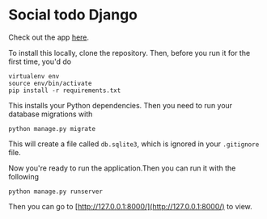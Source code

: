 # Social todo Django

Check out the app 
[here](https://colleen-social-todo.herokuapp.com/).

To install this locally, clone the repository. Then, before you run it
for the first time, you'd do

```
virtualenv env
source env/bin/activate
pip install -r requirements.txt
```
This installs your Python dependencies. Then you need to run your database
migrations with 

```
python manage.py migrate
```

This will create a file called `db.sqlite3`, which is ignored in your
`.gitignore` file. 

Now you're ready to run the application.Then you can run it with the following

```
python manage.py runserver
```

Then you can go to [http://127.0.0.1:8000/](http://127.0.0.1:8000/) to view.